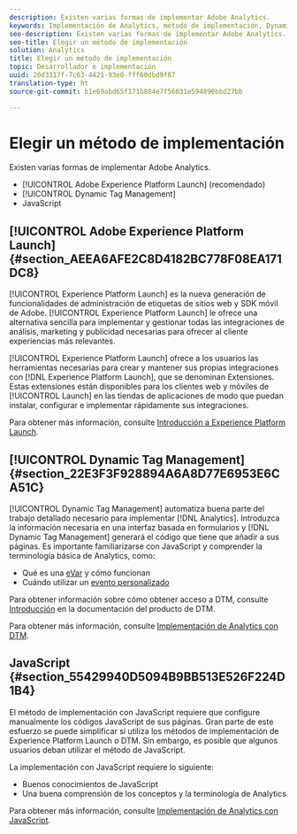 ```yaml
---
description: Existen varias formas de implementar Adobe Analytics.
keywords: Implementación de Analytics, método de implementación, Dynamic Tag Management, dtm, javascript
seo-description: Existen varias formas de implementar Adobe Analytics.
seo-title: Elegir un método de implementación
solution: Analytics
title: Elegir un método de implementación
topic: Desarrollador e implementación
uuid: 20d3317f-7c63-4421-93e0-fff60dbd9f87
translation-type: ht
source-git-commit: b1e69abd65f171b804e7f56031e594890bbd27bb

---
```



# Elegir un método de implementación

Existen varias formas de implementar Adobe Analytics.

* [!UICONTROL Adobe Experience Platform Launch] (recomendado)
* [!UICONTROL Dynamic Tag Management]
* JavaScript

## [!UICONTROL Adobe Experience Platform Launch] {#section_AEEA6AFE2C8D4182BC778F08EA171DC8}

[!UICONTROL Experience Platform Launch] es la nueva generación de funcionalidades de administración de etiquetas de sitios web y SDK móvil de Adobe. [!UICONTROL Experience Platform Launch] le ofrece una alternativa sencilla para implementar y gestionar todas las integraciones de análisis, marketing y publicidad necesarias para ofrecer al cliente experiencias más relevantes.

[!UICONTROL Experience Platform Launch] ofrece a los usuarios las herramientas necesarias para crear y mantener sus propias integraciones con [!DNL Experience Platform Launch], que se denominan Extensiones. Estas extensiones están disponibles para los clientes web y móviles de [!UICONTROL Launch] en las tiendas de aplicaciones de modo que puedan instalar, configurar e implementar rápidamente sus integraciones.

Para obtener más información, consulte [Introducción a Experience Platform Launch](https://docs.adobelaunch.com/getting-started).

## [!UICONTROL Dynamic Tag Management] {#section_22E3F3F928894A6A8D77E6953E6CA51C}

[!UICONTROL Dynamic Tag Management] automatiza buena parte del trabajo detallado necesario para implementar [!DNL Analytics]. Introduzca la información necesaria en una interfaz basada en formularios y [!DNL Dynamic Tag Management] generará el código que tiene que añadir a sus páginas.
Es importante familiarizarse con JavaScript y comprender la terminología básica de Analytics, como:

* Qué es una [eVar](https://marketing.adobe.com/resources/help/es_ES/reference/conversion_var_admin.html) y cómo funcionan
* Cuándo utilizar un [evento personalizado](../../implement/analytics-terminology-basics/c-props-evars/event-custom.md#concept_CDA3C98C85B24A71B4B5C71F24BF918F)

Para obtener información sobre cómo obtener acceso a DTM, consulte [Introducción](https://marketing.adobe.com/resources/help/es_ES/dtm/get_started.html) en la documentación del producto de DTM.

Para obtener más información, consulte [Implementación de Analytics con DTM](../../implement/c-implement-with-dtm/dtm-implementation-overview.md).

## JavaScript {#section_55429940D5094B9BB513E526F224D1B4}

El método de implementación con JavaScript requiere que configure manualmente los códigos JavaScript de sus páginas. Gran parte de este esfuerzo se puede simplificar si utiliza los métodos de implementación de Experience Platform Launch o DTM. Sin embargo, es posible que algunos usuarios deban utilizar el método de JavaScript.

La implementación con JavaScript requiere lo siguiente:

* Buenos conocimientos de JavaScript
* Una buena comprensión de los conceptos y la terminología de Analytics

Para obtener más información, consulte [Implementación de Analytics con JavaScript](../../implement/js-implementation/javascript-implementation-overview.md).

